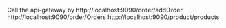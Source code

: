 Call the api-gateway by http://localhost:9090/order/addOrder
http://localhost:9090/order/Orders
http://localhost:9090/product/products